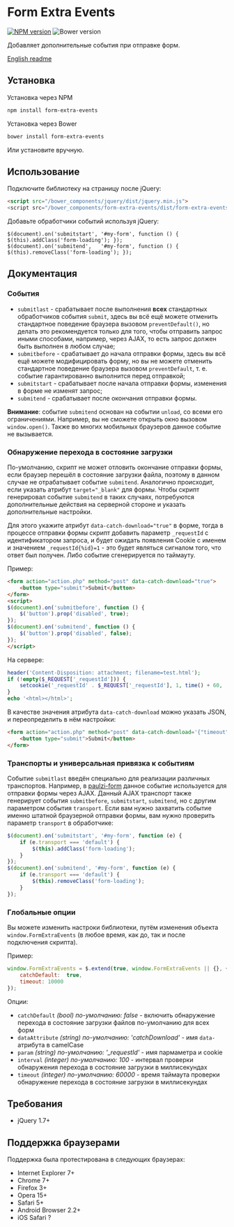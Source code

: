 # Form Extra Events

[![NPM version](http://img.shields.io/npm/v/form-extra-events.svg?style=flat)](https://www.npmjs.org/package/form-extra-events)
![Bower version](http://img.shields.io/bower/v/form-extra-events.svg?style=flat)

Добавляет дополнительные события при отправке форм.

[English readme](https://github.com/paulzi/form-extra-events/)

## Установка

Установка через NPM
```sh
npm install form-extra-events
```

Установка через Bower
```sh
bower install form-extra-events
```

Или установите вручную.

## Использование

Подключите библиотеку на страницу после jQuery:

```html
<script src="/bower_components/jquery/dist/jquery.min.js">
<script src="/bower_components/form-extra-events/dist/form-extra-events.min.js">
```

Добавьте обработчики событий используя jQuery:
```javacript
$(document).on('submitstart', '#my-form', function () { $(this).addClass('form-loading'); });
$(document).on('submitend',   '#my-form', function () { $(this).removeClass('form-loading'); });
```

## Документация

### События

- `submitlast` - срабатывает после выполнения **всех** стандартных обработчиков события `submit`, здесь вы всё ещё можете отменить стандартное поведение браузера вызовом `preventDefault()`, но делать это рекомендуется только для того, чтобы отправить запрос иными способами, например, через AJAX, то есть запрос должен быть выполнен в любом случае;
- `submitbefore` - срабатывает до начала отправки формы, здесь вы всё ещё можете модифицировать форму, но вы не можете отменить стандартное поведение браузера вызовом `preventDefault`, т. е. событие гарантированно выполнится перед отправкой;
- `submitstart` - срабатывает после начала отправки формы, изменения в форме не изменят запрос;
- `submitend` - срабатывает после окончания отправки формы.

**Внимание**: событие `submitend` основан на событии `unload`, со всеми его ограничениями. Например, вы не сможете открыть окно вызовом `window.open()`. Также во многих мобильных браузеров данное событие не вызывается.

### Обнаружение перехода в состояние загрузки

По-умолчанию, скрипт не может отловить окончание отправки формы, если браузер перешёл в состояние загрузки файла, поэтому в данном случае не отрабатывает событие `submitend`.
Аналогично происходит, если указать атрибут `target="_blank"` для формы. 
Чтобы скрипт генерировал событие `submitend` в таких случаях, потребуются дополнительные действия на серверной стороне и указать дополнительные настройки.

Для этого укажите атрибут `data-catch-download="true"` в форме, тогда в процессе отправки формы скрипт добавить параметр `_requestId` с идентификатором запроса, и будет ожидать появления Cookie с именем и значением `_requestId{%id}=1` - это будет являться сигналом того, что ответ был получен. Либо событие сгенерируется по таймауту.

Пример:

```html
<form action="action.php" method="post" data-catch-download="true">
    <button type="submit">Submit</button>
</form>
<script>
$(document).on('submitbefore', function () {
    $('button').prop('disabled', true);
});
$(document).on('submitend', function () {
    $('button').prop('disabled', false);
});
</script>
```

На сервере:

```php
header('Content-Disposition: attachment; filename=test.html');
if (!empty($_REQUEST['_requestId'])) {
    setcookie('_requestId' . $_REQUEST['_requestId'], 1, time() + 60, '/');
}
echo '<html></html>';
```

В качестве значения атрибута `data-catch-download` можно указать JSON, и переопределить в нём настройки:

```html
<form action="action.php" method="post" data-catch-download='{"timeout": 10000}'>
    <button type="submit">Submit</button>
</form>
```

### Транспорты и универсальная привязка к событиям

Событие `submitlast` введён специально для реализации различных транспортов. Например, в [paulzi-form](https://github.com/paulzi/paulzi-form/) данное событие используется для отправки формы через AJAX. Данный AJAX транспорт также генерирует события `submitbefore`, `submitstart`, `submitend`, но с другим параметром события `transport`. Если вам нужно захватить событие именно штатной браузерной отправки формы, вам нужно проверить параметр `transport` в обработчике:

```javascript
$(document).on('submitstart', '#my-form', function (e) {
    if (e.transport === 'default') {
        $(this).addClass('form-loading');
    }
});
$(document).on('submitend', '#my-form', function (e) {
    if (e.transport === 'default') {
        $(this).removeClass('form-loading');
    }
});
```

### Глобальные опции

Вы можете изменить настроки библиотеки, путём изменения объекта `window.FormExtraEvents` (в любое время, как до, так и после подключения скрипта).

Пример:

```javascript
window.FormExtraEvents = $.extend(true, window.FormExtraEvents || {}, {
    catchDefault:  true,
    timeout: 10000
});
```

Опции:

- `catchDefault` *(bool) по-умолчанию: false* - включить обнаружение перехода в состояние загрузки файлов по-умолчанию для всех форм
- `dataAttribute` *(string) по-умолчанию: 'catchDownload'* - имя `data-` атрибута в camelCase
- `param` *(string) по-умолчанию: '_requestId'* - имя пармаметра и cookie
- `interval` *(integer) по-умолчанию: 100* - интервал проверки обнаружения перехода в состояние загрузки в миллисекундах
- `timeout` *(integer) по-умолчанию: 60000* - время таймаута проверки обнаружение перехода в состояние загрузки в миллисекундах

## Требования

- jQuery 1.7+

## Поддержка браузерами

Поддержка была протестирована в следующих браузерах:

- Internet Explorer 7+
- Chrome 7+
- Firefox 3+
- Opera 15+
- Safari 5+
- Android Browser 2.2+
- iOS Safari ?
